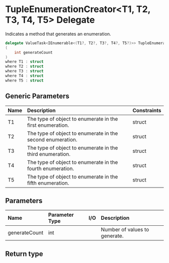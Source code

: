 ﻿


# TupleEnumerationCreator&lt;T1, T2, T3, T4, T5&gt; Delegate



Indicates a method that generates an enumeration.


```c#
delegate ValueTask<IEnumerable<(T1?, T2?, T3?, T4?, T5?)>> TupleEnumerationCreator<T1, T2, T3, T4, T5>
(
	int generateCount
)
where T1 : struct
where T2 : struct
where T3 : struct
where T4 : struct
where T5 : struct
```



## Generic Parameters
|Name|Description|Constraints|
|:--|:--|:--|
| T1 | The type of object to enumerate in the first enumeration. | struct |
| T2 | The type of object to enumerate in the second enumeration. | struct |
| T3 | The type of object to enumerate in the third enumeration. | struct |
| T4 | The type of object to enumerate in the fourth enumeration. | struct |
| T5 | The type of object to enumerate in the fifth enumeration. | struct |









## Parameters
|Name|Parameter Type|I/O|Description|
|:--|:--|:-:|:--|
| generateCount | int |  | Number of values to generate. |
## Return type


